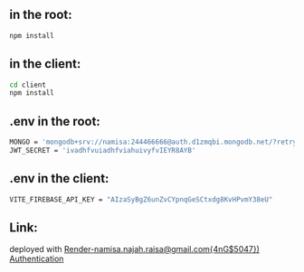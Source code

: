 ## in the root:
  ```bash
  npm install
  ```
## in the client:
  ```bash
  cd client
  npm install
  ```
## .env in the root:
  ```bash
  MONGO = 'mongodb+srv://namisa:244466666@auth.d1zmqbi.mongodb.net/?retryWrites=true&w=majority&appName=auth'
  JWT_SECRET = 'ivadhfvuiadhfviahuivyfvIEYR8AYB'  
  ```
## .env in the client:
  ```bash
  VITE_FIREBASE_API_KEY = "AIzaSyBgZ6unZvCYpnqGeSCtxdg8KvHPvmY38eU"
  ```
## Link: 
deployed with [Render-namisa.najah.raisa@gmail.com{4nG$5047})](render.com)
[Authentication](https://authentication-2-tzt5.onrender.com/)
